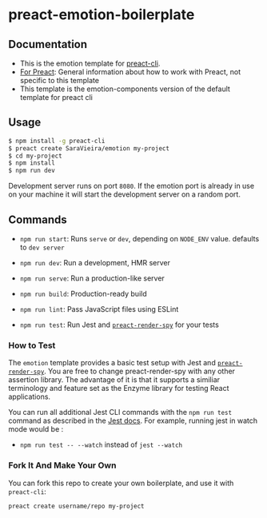 # preact-emotion-boilerplate

## Documentation
- This is the emotion template for [preact-cli](https://github.com/developit/preact-cli).
- [For Preact](https://preactjs.com/): General information about how to work with Preact, not specific to this template
- This template is the emotion-components version of the default template for preact cli

## Usage

``` bash
$ npm install -g preact-cli
$ preact create SaraVieira/emotion my-project
$ cd my-project
$ npm install
$ npm run dev
```

Development server runs on port `8080`. If the emotion port is already in use on your machine it will start the development server on a random port.

## Commands

- `npm run start`: Runs `serve` or `dev`, depending on `NODE_ENV` value. defaults to `dev server`

- `npm run dev`: Run a development, HMR server

- `npm run serve`: Run a production-like server

- `npm run build`: Production-ready build

- `npm run lint`: Pass JavaScript files using ESLint

- `npm run test`: Run Jest and [`preact-render-spy`](https://github.com/mzgoddard/preact-render-spy) for your tests

### How to Test

The `emotion` template provides a basic test setup with Jest and [`preact-render-spy`](https://github.com/mzgoddard/preact-render-spy). You are free to change preact-render-spy with any other assertion library. The advantage of it is that it supports a similiar terminology and feature set as the Enzyme library for testing React applications.

You can run all additional Jest CLI commands with the `npm run test` command as described in the [Jest docs](https://facebook.github.io/jest/docs/en/cli.html#using-with-npm-scripts). For example, running jest in watch mode would be :

- `npm run test -- --watch` instead of  `jest --watch `

### Fork It And Make Your Own

You can fork this repo to create your own boilerplate, and use it with `preact-cli`:

``` bash
preact create username/repo my-project
```
